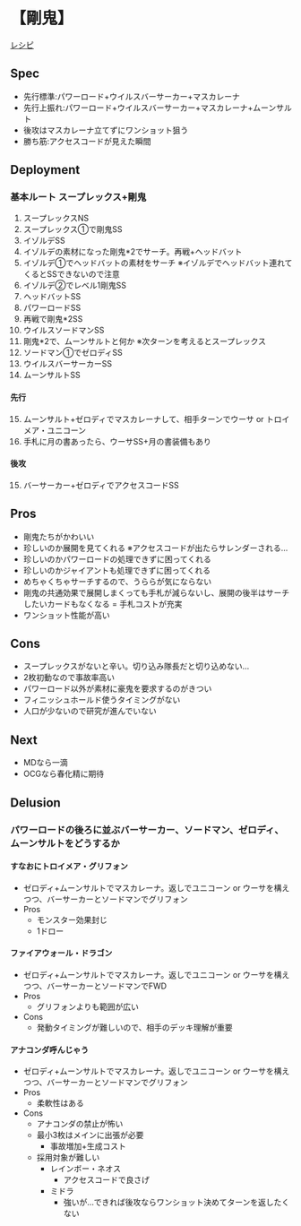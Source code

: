 # 【剛鬼】
[レシピ](https://twitter.com/kotaoue/status/1501546770198765575)

## Spec
* 先行標準:パワーロード+ウイルスバーサーカー+マスカレーナ
* 先行上振れ:パワーロード+ウイルスバーサーカー+マスカレーナ+ムーンサルト
* 後攻はマスカレーナ立てずにワンショット狙う
* 勝ち筋:アクセスコードが見えた瞬間

## Deployment
### 基本ルート スープレックス+剛鬼
1. スープレックスNS
1. スープレックス①で剛鬼SS
1. イゾルデSS
1. イゾルデの素材になった剛鬼*2でサーチ。再戦+ヘッドバット
1. イゾルデ①でヘッドバットの素材をサーチ ※イゾルデでヘッドバット連れてくるとSSできないので注意
1. イゾルデ②でレベル1剛鬼SS
1. ヘッドバットSS
1. パワーロードSS
1. 再戦で剛鬼*2SS
1. ウイルスソードマンSS
1. 剛鬼*2で、ムーンサルトと何か ※次ターンを考えるとスープレックス
1. ソードマン①でゼロディSS
1. ウイルスバーサーカーSS
1. ムーンサルトSS
#### 先行
15. ムーンサルト+ゼロディでマスカレーナして、相手ターンでウーサ or トロイメア・ユニコーン
1. 手札に月の書あったら、ウーサSS+月の書装備もあり
#### 後攻
15. バーサーカー+ゼロディでアクセスコードSS

## Pros
* 剛鬼たちがかわいい
* 珍しいのか展開を見てくれる ※アクセスコードが出たらサレンダーされる…
* 珍しいのかパワーロードの処理できずに困ってくれる
* 珍しいのかジャイアントも処理できずに困ってくれる
* めちゃくちゃサーチするので、うららが気にならない
* 剛鬼の共通効果で展開しまくっても手札が減らないし、展開の後半はサーチしたいカードもなくなる = 手札コストが充実
* ワンショット性能が高い

## Cons
* スープレックスがないと辛い。切り込み隊長だと切り込めない…
* 2枚初動なので事故率高い
* パワーロード以外が素材に豪鬼を要求するのがきつい
* フィニッシュホールド使うタイミングがない
* 人口が少ないので研究が進んでいない

## Next
* MDなら一滴
* OCGなら春化精に期待
## Delusion
### パワーロードの後ろに並ぶバーサーカー、ソードマン、ゼロディ、ムーンサルトをどうするか
#### すなおにトロイメア・グリフォン
* ゼロディ+ムーンサルトでマスカレーナ。返しでユニコーン or ウーサを構えつつ、バーサーカーとソードマンでグリフォン
* Pros
  * モンスター効果封じ
  * 1ドロー
#### ファイアウォール・ドラゴン
* ゼロディ+ムーンサルトでマスカレーナ。返しでユニコーン or ウーサを構えつつ、バーサーカーとソードマンでFWD
* Pros
  * グリフォンよりも範囲が広い
* Cons
  * 発動タイミングが難しいので、相手のデッキ理解が重要
#### アナコンダ呼んじゃう
* ゼロディ+ムーンサルトでマスカレーナ。返しでユニコーン or ウーサを構えつつ、バーサーカーとソードマンでグリフォン
* Pros
  * 柔軟性はある
* Cons
  * アナコンダの禁止が怖い
  * 最小3枚はメインに出張が必要
    * 事故増加+生成コスト
  * 採用対象が難しい
    * レインボー・ネオス
      * アクセスコードで良さげ
    * ミドラ
      * 強いが…できれば後攻ならワンショット決めてターンを返したくない

